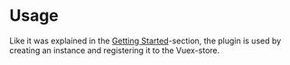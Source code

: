 # Usage

Like it was explained in the [Getting Started](/getting-started/)-section, the plugin is used by creating an instance and registering it to the Vuex-store.

